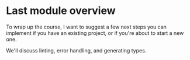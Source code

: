 # Last module overview

To wrap up the course, I want to suggest a few next steps you can implement if you have an existing project, or if you're about to start a new one.

We'll discuss linting, error handling, and generating types.

